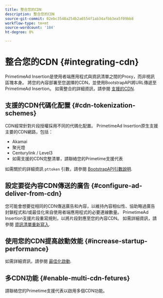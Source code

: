 ```yaml
---
title: 整合您的CDN
description: 整合您的CDN
source-git-commit: 02ebc3548a254b2a6554f1ab34afbb3ea5f09bb8
workflow-type: tm+mt
source-wordcount: '184'
ht-degree: 0%

---
```


# 整合您的CDN {#integrating-cdn}

PrimetimeAd Insertion是使用者端應用程式與資訊清單之間的Proxy，而非視訊區塊本身。 將您的內容部署至您選擇的CDN，並使用BootstrapAPI將URL傳遞至PrimetimeAd Insertion。 如需整合的詳細資訊，請參閱 [支援的CDN](/help/primetime-ad-insertion/technical-reference/supported-cdns.md).

## 支援的CDN代碼化配置 {#cdn-tokenization-schemes}

CDN經常針對片段授權採用不同的代碼化配置。 PrimetimeAd Insertion原生支援主要的CDN網路，包括：

* Akamai
* 聚光燈
* Centurylink / Level3
* 如需支援的CDN完整清單，請聯絡您的Primetime支援代表

如需關於的詳細資訊 `pttoken` 引數，請參閱 [BootstrapAPI引數說明](/help/primetime-ad-insertion/technical-reference/bootstrap-api.md#parameter-description).

## 設定要從內容CDN傳送的廣告 {#configure-ad-deliver-from-cdn}

您可能會想要從相同的CDN傳送廣告和內容，以維持內容相似性、協助略過廣告封鎖程式和/或最佳化來自使用者端應用程式的必要連線數量。 PrimetimeAd Insertion支援片段重寫規則，以將片段對應至您的內容CDN。 如需詳細資訊，請參閱 [資訊清單重新寫入](/help/primetime-ad-insertion/technical-reference/manifest-rewriting.md).

## 使用您的CDN提高啟動效能 {#increase-startup-performance}

如需詳細資訊，請參閱 [最佳化啟動](/help/primetime-ad-insertion/best-practices/optimize-video-startup-time.md).

## 多CDN功能 {#enable-multi-cdn-fetures}

請聯絡您的Primetime支援代表以啟用多個CDN功能。
